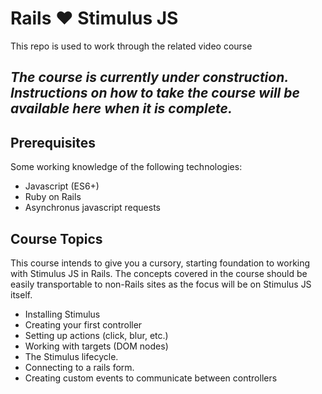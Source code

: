 # Rails ❤️ Stimulus JS

This repo is used to work through the related video course 

## _The course is currently under construction. Instructions on how to take the course will be available here when it is complete._

## Prerequisites

Some working knowledge of the following technologies:
- Javascript (ES6+)
- Ruby on Rails
- Asynchronus javascript requests

## Course Topics

This course intends to give you a cursory, starting foundation to working with Stimulus JS in Rails. The concepts covered in the course should be easily transportable to non-Rails sites as the focus will be on Stimulus JS itself.

- Installing Stimulus
- Creating your first controller
- Setting up actions (click, blur, etc.)
- Working with targets (DOM nodes)
- The Stimulus lifecycle.
- Connecting to a rails form.
- Creating custom events to communicate between controllers
